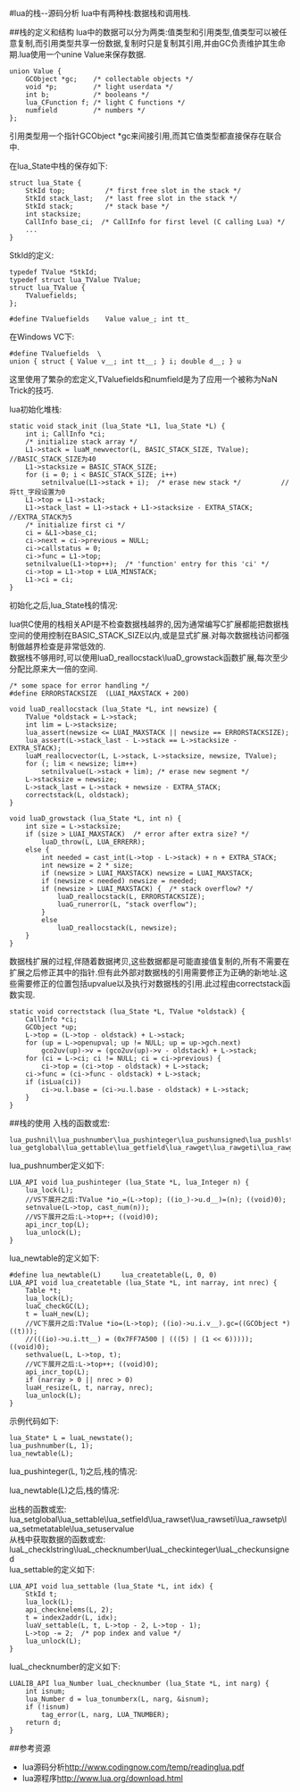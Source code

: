 #lua的栈--源码分析
lua中有两种栈:数据栈和调用栈.

##栈的定义和结构
lua中的数据可以分为两类:值类型和引用类型,值类型可以被任意复制,而引用类型共享一份数据,复制时只是复制其引用,并由GC负责维护其生命期.lua使用一个unine Value来保存数据.  

    union Value {  
        GCObject *gc;    /* collectable objects */  
        void *p;         /* light userdata */  
        int b;           /* booleans */  
        lua_CFunction f; /* light C functions */  
        numfield         /* numbers */  
    };  

引用类型用一个指针GCObject *gc来间接引用,而其它值类型都直接保存在联合中.  

在lua_State中栈的保存如下:  

    struct lua_State {  
        StkId top;          /* first free slot in the stack */
        StkId stack_last;   /* last free slot in the stack */  
        StkId stack;        /* stack base */  
        int stacksize;
        CallInfo base_ci;  /* CallInfo for first level (C calling Lua) */
        ...
    }  

StkId的定义:  

    typedef TValue *StkId;  
    typedef struct lua_TValue TValue;  
    struct lua_TValue {  
        TValuefields;  
    };  

    #define TValuefields    Value value_; int tt_  

在Windows VC下:  

    #define TValuefields  \  
    union { struct { Value v__; int tt__; } i; double d__; } u  

这里使用了繁杂的宏定义,TValuefields和numfield是为了应用一个被称为NaN Trick的技巧.  

lua初始化堆栈:  

    static void stack_init (lua_State *L1, lua_State *L) {
        int i; CallInfo *ci;
        /* initialize stack array */
        L1->stack = luaM_newvector(L, BASIC_STACK_SIZE, TValue);        //BASIC_STACK_SIZE为40
        L1->stacksize = BASIC_STACK_SIZE;
        for (i = 0; i < BASIC_STACK_SIZE; i++)
            setnilvalue(L1->stack + i);  /* erase new stack */          //将tt_字段设置为0
        L1->top = L1->stack;
        L1->stack_last = L1->stack + L1->stacksize - EXTRA_STACK;       //EXTRA_STACK为5
        /* initialize first ci */
        ci = &L1->base_ci;
        ci->next = ci->previous = NULL;
        ci->callstatus = 0;
        ci->func = L1->top;
        setnilvalue(L1->top++);  /* 'function' entry for this 'ci' */
        ci->top = L1->top + LUA_MINSTACK;
        L1->ci = ci;
    }

初始化之后,lua_State栈的情况:  


lua供C使用的栈相关API是不检查数据栈越界的,因为通常编写C扩展都能把数据栈空间的使用控制在BASIC_STACK_SIZE以内,或是显式扩展.对每次数据栈访问都强制做越界检查是非常低效的.  
数据栈不够用时,可以使用luaD_reallocstack\luaD_growstack函数扩展,每次至少分配比原来大一倍的空间.  

    /* some space for error handling */  
    #define ERRORSTACKSIZE  (LUAI_MAXSTACK + 200)  

    void luaD_reallocstack (lua_State *L, int newsize) {        
        TValue *oldstack = L->stack;        
        int lim = L->stacksize;     
        lua_assert(newsize <= LUAI_MAXSTACK || newsize == ERRORSTACKSIZE);  
        lua_assert(L->stack_last - L->stack == L->stacksize - EXTRA_STACK);  
        luaM_reallocvector(L, L->stack, L->stacksize, newsize, TValue);
        for (; lim < newsize; lim++)   
            setnilvalue(L->stack + lim); /* erase new segment */  
        L->stacksize = newsize;  
        L->stack_last = L->stack + newsize - EXTRA_STACK;  
        correctstack(L, oldstack);  
    }  

    void luaD_growstack (lua_State *L, int n) {  
        int size = L->stacksize;  
        if (size > LUAI_MAXSTACK)  /* error after extra size? */  
            luaD_throw(L, LUA_ERRERR);  
        else {  
            int needed = cast_int(L->top - L->stack) + n + EXTRA_STACK;  
            int newsize = 2 * size;  
            if (newsize > LUAI_MAXSTACK) newsize = LUAI_MAXSTACK;  
            if (newsize < needed) newsize = needed;  
            if (newsize > LUAI_MAXSTACK) {  /* stack overflow? */  
                luaD_reallocstack(L, ERRORSTACKSIZE);  
                luaG_runerror(L, "stack overflow");  
            }  
            else   
                luaD_reallocstack(L, newsize);  
        }  
    }  

数据栈扩展的过程,伴随着数据拷贝,这些数据都是可能直接值复制的,所有不需要在扩展之后修正其中的指针.但有此外部对数据栈的引用需要修正为正确的新地址.这些需要修正的位置包括upvalue以及执行对数据栈的引用.此过程由correctstack函数实现.  

    static void correctstack (lua_State *L, TValue *oldstack) {  
        CallInfo *ci;  
        GCObject *up;  
        L->top = (L->top - oldstack) + L->stack;  
        for (up = L->openupval; up != NULL; up = up->gch.next)  
            gco2uv(up)->v = (gco2uv(up)->v - oldstack) + L->stack;  
        for (ci = L->ci; ci != NULL; ci = ci->previous) {  
            ci->top = (ci->top - oldstack) + L->stack;  
        ci->func = (ci->func - oldstack) + L->stack;  
        if (isLua(ci))  
            ci->u.l.base = (ci->u.l.base - oldstack) + L->stack;  
        }  
    }  

##栈的使用
入栈的函数或宏:  

    lua_pushnil\lua_pushnumber\lua_pushinteger\lua_pushunsigned\lua_pushlstring\lua_pushstring\lua_pushvfstring\lua_pushfstring\lua_pushcclosure\lua_pushboolean\lua_pushlightuserdata\lua_pushthread\lua_newtable\lua_register\lua_pushcfunction;  
    lua_getglobal\lua_gettable\lua_getfield\lua_rawget\lua_rawgeti\lua_rawgetp\lua_createtable\lua_newuserdata\lua_getmetatable\lua_getuservalue  

lua_pushnumber定义如下:  

    LUA_API void lua_pushinteger (lua_State *L, lua_Integer n) {  
        lua_lock(L);  
        //VS下展开之后:TValue *io_=(L->top); ((io_)->u.d__)=(n); ((void)0);  
        setnvalue(L->top, cast_num(n));  
        //VS下展开之后:L->top++; ((void)0);  
        api_incr_top(L);  
        lua_unlock(L);  
    }  

lua_newtable的定义如下:  

    #define lua_newtable(L)     lua_createtable(L, 0, 0)  
    LUA_API void lua_createtable (lua_State *L, int narray, int nrec) {     
        Table *t;   
        lua_lock(L);  
        luaC_checkGC(L);  
        t = luaH_new(L);  
        //VC下展开之后:TValue *io=(L->top); ((io)->u.i.v__).gc=((GCObject *)((t)));  
        //(((io)->u.i.tt__) = (0x7FF7A500 | (((5) | (1 << 6))))); ((void)0);  
        sethvalue(L, L->top, t); 
        //VC下展开之后:L->top++; ((void)0);  
        api_incr_top(L);   
        if (narray > 0 || nrec > 0)  
        luaH_resize(L, t, narray, nrec);  
        lua_unlock(L);  
    }  

示例代码如下:  

    lua_State* L = luaL_newstate();
    lua_pushnumber(L, 1);
    lua_newtable(L);

lua_pushinteger(L, 1)之后,栈的情况:  

lua_newtable(L)之后,栈的情况:  

出栈的函数或宏:  
    lua_setglobal\lua_settable\lua_setfield\lua_rawset\lua_rawseti\lua_rawsetp\lua_setmetatable\lua_setuservalue  
从栈中获取数据的函数或宏:  
    luaL_checklstring\luaL_checknumber\luaL_checkinteger\luaL_checkunsigned  
lua_settable的定义如下:  

    LUA_API void lua_settable (lua_State *L, int idx) {  
        StkId t;  
        lua_lock(L);  
        api_checknelems(L, 2);  
        t = index2addr(L, idx);  
        luaV_settable(L, t, L->top - 2, L->top - 1);  
        L->top -= 2;  /* pop index and value */  
        lua_unlock(L);  
    }  

luaL_checknumber的定义如下:  

    LUALIB_API lua_Number luaL_checknumber (lua_State *L, int narg) {  
        int isnum;  
        lua_Number d = lua_tonumberx(L, narg, &isnum);  
        if (!isnum)  
            tag_error(L, narg, LUA_TNUMBER);  
        return d;  
    }  


##参考资源
*   lua源码分析<http://www.codingnow.com/temp/readinglua.pdf>
*   lua源程序<http://www.lua.org/download.html>